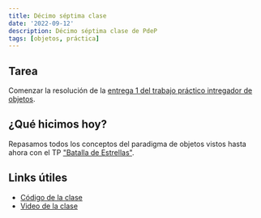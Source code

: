 ```yaml
---
title: Décimo séptima clase
date: '2022-09-12'
description: Décimo séptima clase de PdeP
tags: [objetos, práctica]
---
```


## Tarea 

Comenzar la resolución de la [entrega 1 del trabajo práctico intregador de objetos](https://docs.google.com/document/d/19idVZfZyYSsX0kuNScqfj9nfIG4i7KikPKBRmvWEq_M/edit?usp=sharing).

## ¿Qué hicimos hoy?

Repasamos todos los conceptos del paradigma de objetos vistos hasta ahora con el TP ["Batalla de Estrellas"](https://docs.google.com/document/d/1rYAok4Vb5P6euBrXO2bR7AP-QWe2kRz74Fa__vXZQoE/edit#heading=h.hbdipc4cvuwl).

## Links útiles 

- [Código de la clase](https://github.com/pdep-lunes/pdep-clases-2022/tree/master/Objetos/Clase20/src)
- [Video de la clase](https://drive.google.com/file/d/1p-8mP8VzV5YPFJ-AjtNRQAHY1tP5Li8s/view?usp=sharing)
